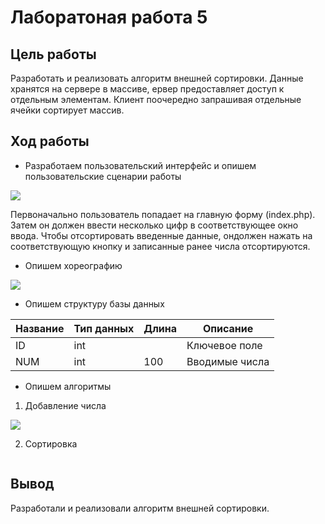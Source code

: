 # Лаборатоная работа 5
## Цель работы
Разработать и реализовать алгоритм внешней сортировки. Данные хранятся на сервере в массиве, ервер предоставляет доступ к отдельным элементам. Клиент поочередно запрашивая отдельные ячейки сортирует массив.
## Ход работы
- Разработаем пользовательский интерфейс и опишем пользовательские сценарии работы

![](https://github.com/AlDmitrieva/lab_5_sort/blob/main/5.png)

Первоначально пользователь попадает на главную форму (index.php). Затем он должен ввести несколько цифр в соответствующее окно ввода. Чтобы отсортировать введенные данные, ондолжен нажать на соответствующую кнопку и записанные ранее числа отсортируются.

- Опишем хореографию

![](https://github.com/AlDmitrieva/lab_5_sort/blob/main/%D0%A5%D0%BE%D1%80%D0%B5%D0%BE%D0%B3%D1%80%D0%B0%D1%84%D0%B8%D1%8F%20(5).png)

- Опишем структуру базы данных

| Название | Тип данных | Длина | Описание                                          |
|----------|------------|-------|---------------------------------------------------|
| ID       | int        |       | Ключевое поле                                     |
| NUM      | int        | 100   | Вводимые числа                                    |

- Опишем алгоритмы 

1. Добавление числа 
 
 ![](https://github.com/AlDmitrieva/lab_5_sort/blob/main/%D0%94%D0%BE%D0%B1%D0%B0%D0%B2%D0%BB%D0%B5%D0%BD%D0%B8%D0%B5%20%D1%87%D0%B8%D1%81%D0%BB%D0%B0.png)
  
  2. Сортировка
  
  ![]()

## Вывод
Разработали и реализовали алгоритм внешней сортировки.

